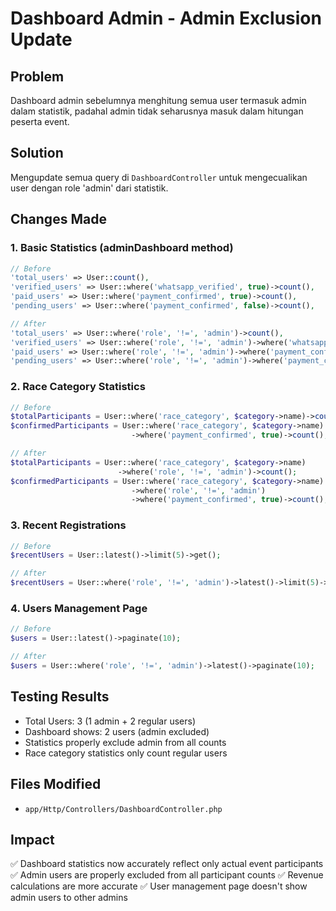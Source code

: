 # Dashboard Admin - Admin Exclusion Update

## Problem
Dashboard admin sebelumnya menghitung semua user termasuk admin dalam statistik, padahal admin tidak seharusnya masuk dalam hitungan peserta event.

## Solution
Mengupdate semua query di `DashboardController` untuk mengecualikan user dengan role 'admin' dari statistik.

## Changes Made

### 1. Basic Statistics (adminDashboard method)
```php
// Before
'total_users' => User::count(),
'verified_users' => User::where('whatsapp_verified', true)->count(),
'paid_users' => User::where('payment_confirmed', true)->count(),
'pending_users' => User::where('payment_confirmed', false)->count(),

// After  
'total_users' => User::where('role', '!=', 'admin')->count(),
'verified_users' => User::where('role', '!=', 'admin')->where('whatsapp_verified', true)->count(),
'paid_users' => User::where('role', '!=', 'admin')->where('payment_confirmed', true)->count(),
'pending_users' => User::where('role', '!=', 'admin')->where('payment_confirmed', false)->count(),
```

### 2. Race Category Statistics
```php
// Before
$totalParticipants = User::where('race_category', $category->name)->count();
$confirmedParticipants = User::where('race_category', $category->name)
                           ->where('payment_confirmed', true)->count();

// After
$totalParticipants = User::where('race_category', $category->name)
                        ->where('role', '!=', 'admin')->count();
$confirmedParticipants = User::where('race_category', $category->name)
                           ->where('role', '!=', 'admin')
                           ->where('payment_confirmed', true)->count();
```

### 3. Recent Registrations
```php
// Before
$recentUsers = User::latest()->limit(5)->get();

// After
$recentUsers = User::where('role', '!=', 'admin')->latest()->limit(5)->get();
```

### 4. Users Management Page
```php
// Before
$users = User::latest()->paginate(10);

// After
$users = User::where('role', '!=', 'admin')->latest()->paginate(10);
```

## Testing Results
- Total Users: 3 (1 admin + 2 regular users)
- Dashboard shows: 2 users (admin excluded)
- Statistics properly exclude admin from all counts
- Race category statistics only count regular users

## Files Modified
- `app/Http/Controllers/DashboardController.php`

## Impact
✅ Dashboard statistics now accurately reflect only actual event participants
✅ Admin users are properly excluded from all participant counts
✅ Revenue calculations are more accurate
✅ User management page doesn't show admin users to other admins
